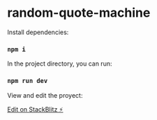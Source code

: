# random-quote-machine

Install dependencies:

### `npm i`

In the project directory, you can run:

### `npm run dev`

View and edit the proyect:

[Edit on StackBlitz ⚡️](https://stackblitz.com/edit/vitejs-vite-1p3lkg)
